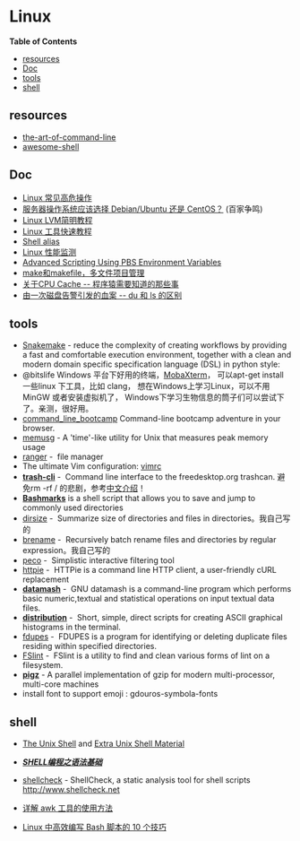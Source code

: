 # Linux

<!-- START doctoc generated TOC please keep comment here to allow auto update -->
<!-- DON'T EDIT THIS SECTION, INSTEAD RE-RUN doctoc TO UPDATE -->
**Table of Contents**

- [resources](#resources)
- [Doc](#doc)
- [tools](#tools)
- [shell](#shell)

<!-- END doctoc generated TOC please keep comment here to allow auto update -->


## resources

-  [the-art-of-command-line](https://github.com/jlevy/the-art-of-command-line)
-  [awesome-shell](https://github.com/alebcay/awesome-shell)

## Doc

-  [Linux 常见高危操作](http://blogread.cn/it/article/6876?f=wb)
-  [服务器操作系统应该选择 Debian/Ubuntu 还是 CentOS？](http://www.zhihu.com/question/19599986) (百家争鸣)
-  [Linux LVM简明教程](http://linux.cn/article-3218-1.html)
-  [Linux 工具快速教程](https://linuxtools-rst.readthedocs.io/zh_CN/latest/index.html)
-  [Shell alias](http://alias.sh/)
-  [Linux 性能监测](http://linux.cn/topic-linux-system-performance-monitoring.html)
-  [Advanced Scripting Using PBS Environment Variables](https://wiki.hpcc.msu.edu/display/hpccdocs/Advanced+Scripting+Using+PBS+Environment+Variables)
-  [make和makefile，多文件项目管理](http://segmentfault.com/a/1190000003756084?utm_source=Weibo&utm_medium=shareLink&utm_campaign=socialShare)
-  [关于CPU Cache -- 程序猿需要知道的那些事](https://cenalulu.github.io/linux/all-about-cpu-cache/)
-  [由一次磁盘告警引发的血案 -- du 和 ls 的区别](http://blog.jobbole.com/108058/)

## tools

-  [Snakemake](https://bitbucket.org/johanneskoester/snakemake/wiki/browse/) - reduce the complexity of creating workflows by providing a fast and comfortable execution environment, together with a clean and modern domain specific specification language (DSL) in python style:
-  @bitslife Windows 平台下好用的终端，[MobaXterm](http://mobaxterm.mobatek.net/)， 可以apt-get install 一些linux 下工具，比如 clang， 想在Windows上学习Linux，可以不用 MinGW 或者安装虚拟机了， Windows下学习生物信息的筒子们可以尝试下了。亲测，很好用。
-  [command_line_bootcamp](https://github.com/blahah/command_line_bootcamp)  Command-line bootcamp adventure in your browser.
-  [memusg](https://github.com/shenwei356/memusg) - A 'time'-like utility for Unix that measures peak memory usage
-  [ranger](http://ranger.nongnu.org/) -  file manager
-  The ultimate Vim configuration: [vimrc](https://github.com/amix/vimrc)
-  [**trash-cli**](https://github.com/andreafrancia/trash-cli) -  Command line interface to the freedesktop.org trashcan. 避免rm -rf / 的悲剧，参考[中文介绍](http://zpz.name/1810/)！
-  **[Bashmarks](https://github.com/huyng/bashmarks)** is a shell script that allows you to save and jump to commonly used directories
-  [dirsize](https://github.com/shenwei356/dirsize) -  Summarize size of directories and files in directories。我自己写的
-  [brename](https://github.com/shenwei356/brename) -  Recursively batch rename files and directories by regular expression。我自己写的
-  [peco](https://github.com/peco/peco) -  Simplistic interactive filtering tool
-  [httpie](https://github.com/jakubroztocil/httpie) -  HTTPie is a command line HTTP client, a user-friendly cURL replacement
-  **[datamash](http://www.gnu.org/software/datamash/download/)** -  GNU datamash is a command-line program which performs basic numeric,textual and statistical operations on input textual data files.
-  **[distribution](https://github.com/philovivero/distribution)** -  Short, simple, direct scripts for creating ASCII graphical histograms in the terminal.
-  [fdupes](http://premium.caribe.net/~adrian2/fdupes.html) -  FDUPES is a program for identifying or deleting duplicate files residing within specified directories.
-  [FSlint](http://www.pixelbeat.org/fslint/) -  FSlint is a utility to find and clean various forms of lint on a filesystem.
-  **[pigz](http://zlib.net/pigz/)** - A parallel implementation of gzip for modern multi-processor, multi-core machines
-  install font to support emoji : gdouros-symbola-fonts


## shell

- [The Unix Shell](http://swcarpentry.github.io/shell-novice/) 
  and [Extra Unix Shell Material](http://swcarpentry.github.io/shell-extras/)

- [***SHELL编程之语法基础***](http://liwei.life/2016/05/16/69/)
- [shellcheck](https://github.com/koalaman/shellcheck) - ShellCheck, a static analysis tool for shell scripts http://www.shellcheck.net
- [详解 awk 工具的使用方法](http://blog.jobbole.com/111002/)
- [Linux 中高效编写 Bash 脚本的 10 个技巧](http://blog.jobbole.com/111514/)
